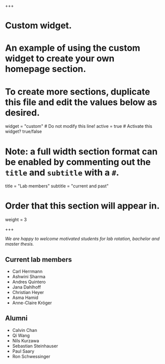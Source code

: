 +++
# Custom widget.
# An example of using the custom widget to create your own homepage section.
# To create more sections, duplicate this file and edit the values below as desired.
widget = "custom"  # Do not modify this line!
active = true  # Activate this widget? true/false

# Note: a full width section format can be enabled by commenting out the `title` and `subtitle` with a `#`.
title = "Lab members"
subtitle = "current and past"

# Order that this section will appear in.
weight = 3

+++

*We are happy to welcome motivated students for lab rotation, bachelor and master thesis.*

## Current lab members

* Carl Herrmann
* Ashwini Sharma
* Andres Quintero
* Jana Dahlhoff
* Christian Heyer
* Asma Hamid
* Anne-Claire Kröger

## Alumni

* Calvin Chan
* Qi Wang
* Nils Kurzawa
* Sebastian Steinhauser
* Paul Saary
* Ron Schwessinger
